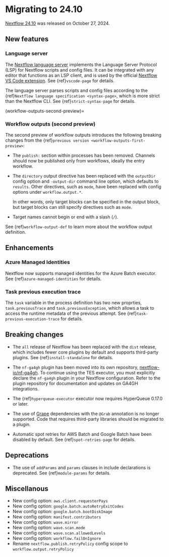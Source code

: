 
# Migrating to 24.10

[Nextflow 24.10](https://github.com/nextflow-io/nextflow/releases/tag/v24.10.0) was released on October 27, 2024.

## New features

<h3>Language server</h3>

The [Nextflow language server](https://github.com/nextflow-io/language-server) implements the Language Server Protocol (LSP) for Nextflow scripts and config files. It can be integrated with any editor that functions as an LSP client, and is used by the official [Nextflow VS Code extension](https://marketplace.visualstudio.com/items?itemName=nextflow.nextflow). See {ref}`vscode-page` for details.

The language server parses scripts and config files according to the {ref}`Nextflow language specification <syntax-page>`, which is more strict than the Nextflow CLI. See {ref}`strict-syntax-page` for details.

(workflow-outputs-second-preview)=

<h3>Workflow outputs (second preview)</h3>

The second preview of workflow outputs introduces the following breaking changes from the {ref}`previous version <workflow-outputs-first-preview>`:

- The `publish:` section within processes has been removed. Channels should now be published only from workflows, ideally the entry workflow.

- The `directory` output directive has been replaced with the `outputDir` config option and `-output-dir` command line option, which defaults to `results`. Other directives, such as `mode`, have been replaced with config options under `workflow.output.*`.

  In other words, only target blocks can be specified in the output block, but target blocks can still specify directives such as `mode`.

- Target names cannot begin or end with a slash (`/`).

See {ref}`workflow-output-def` to learn more about the workflow output definition.

## Enhancements

<h3>Azure Managed Identities</h3>

Nextflow now supports managed identities for the Azure Batch executor. See {ref}`azure-managed-identities` for details.

<h3>Task previous execution trace</h3>

The `task` variable in the process definition has two new proprties, `task.previousTrace` and `task.previousException`, which allows a task to access the runtime metadata of the previous attempt. See {ref}`task-previous-execution-trace` for details.

## Breaking changes

- The `all` release of Nextflow has been replaced with the `dist` release, which includes fewer core plugins by default and supports third-party plugins. See {ref}`install-standalone` for details.

- The `nf-ga4gh` plugin has been moved into its own repository, [nextflow-io/nf-ga4gh](https://github.com/nextflow-io/nf-ga4gh). To continue using the TES executor, you must explicitly declare the `nf-ga4gh` plugin in your Nextflow configuration. Refer to the plugin repository for documentation and updates on GA4GH integrations.

- The {ref}`hyperqueue-executor` executor now requires HyperQueue 0.17.0 or later.

- The use of [Grape](https://docs.groovy-lang.org/latest/html/documentation/grape.html) dependencies with the `@Grab` annotation is no longer supported. Code that requires third-party libraries should be migrated to a plugin.

- Automatic spot retries for AWS Batch and Google Batch have been disabled by default. See {ref}`spot-retries-page` for details.

## Deprecations

- The use of `addParams` and `params` clauses in include declarations is deprecated. See {ref}`module-params` for details.

## Miscellanous

- New config option: `aws.client.requesterPays`
- New config option: `google.batch.autoRetryExitCodes`
- New config option: `google.batch.bootDiskImage`
- New config option: `manifest.contributors`
- New config option: `wave.mirror`
- New config option: `wave.scan.mode`
- New config option: `wave.scan.allowedLevels`
- New config option: `workflow.failOnIgnore`
- Rename `nextflow.publish.retryPolicy` config scope to `workflow.output.retryPolicy`
